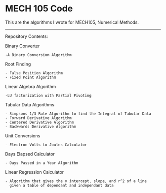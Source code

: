 # MECH 105 Code

This are the algorithms I wrote for MECH105, Numerical Methods. 

---

Repository Contents:

Binary Converter

    -A Binary Conversion Algorithm

Root Finding

    - False Position Algorithm
    - Fixed Point Algorithm

Linear Algebra Algorithm

    -LU factorization with Partial Pivoting

Tabular Data Algorithms

    - Simpsons 1/3 Rule Algorithm to find the Integral of Tabular Data 
    - Forward Derivative Algorithm
    - Centered Derivative Algorithm
    - Backwards Derivative Algorithm 

Unit Conversions

    - Electron Volts to Joules Calculator
    
Days Elapsed Calculator
    
    - Days Passed in a Year Algorithm

Linear Regression Calculator

    - Algorithm that gives the y intercept, slope, and r^2 of a line
      given a table of dependant and independant data

